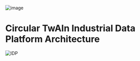 ![image](https://github.com/Engineering-Research-and-Development/circular-twain_industrial_data_platform/assets/103200695/d212977d-7069-4858-9784-4e6be6aaba3e)

# Circular TwAIn Industrial Data Platform Architecture

![IDP](https://github.com/Engineering-Research-and-Development/circular-twain_industrial_data_platform/assets/103200695/27948e3e-a1ec-4abd-8a53-077374c2fe80)

